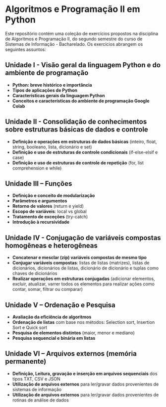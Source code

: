 # Algoritmos e Programação II em Python

Este repositório contém uma coleção de exercícios propostos na disciplina de Algoritmos e Programação II, do segundo semestre do curso de Sistemas de Informação - Bacharelado. Os exercícios abrangem os seguintes assuntos:

## Unidade I - Visão geral da linguagem Python e do ambiente de programação

- **Python: breve histórico e importância**
- **Tipos de aplicações de Python**
- **Características gerais da linguagem Python**
- **Conceitos e características do ambiente de programação Google Colab**

## Unidade II - Consolidação de conhecimentos sobre estruturas básicas de dados e controle

- **Definição e operações em estruturas de dados básicas** (inteiro, float, string, booleano, lista, dicionário e set)
- **Definição e uso de estruturas de controle condicionais** (if-else-elsif e case)
- **Definição e uso de estruturas de controle de repetição** (for, list comprehension e while)

## Unidade III – Funções

- **Definição e conceito de modularização**
- **Parâmetros e argumentos**
- **Retorno de valores** (return e yield)
- **Escopo de variáveis**: local vs global
- **Tratamento de exceções** (try-catch)
- **Introdução à recursividade**

## Unidade IV - Conjugação de variáveis compostas homogêneas e heterogêneas

- **Concatenar e mesclar (zip) variáveis compostas de mesmo tipo**
- **Conjugar variáveis compostas**: listas de listas (matrizes), listas de dicionários, dicionários de listas, dicionário de dicionário e tuplas como chaves de dicionários
- **Realizar operações em estruturas conjugadas** (adicionar elementos, excluir, atualizar, varrer todos os elementos para realizar ações como contar, somar, filtrar ou comparar)

## Unidade V – Ordenação e Pesquisa

- **Avaliação da eficiência de algoritmos**
- **Ordenação de listas** com base nos métodos: Selection sort, Insertion Sort e Quick sort
- **Pesquisa de elementos distintos** (maior, menor e mediano)
- **Pesquisa sequencial e binária em listas**

## Unidade VI – Arquivos externos (memória permanente)

- **Definição, Leitura, gravação e inserção em arquivos sequenciais** dos tipos TXT, CSV e JSON
- **Utilização de arquivos externos** para ler/gravar dados provenientes de sistemas de informação
- **Utilização de arquivos externos** para ler/gravar dados provenientes de rotinas de análise de dados
